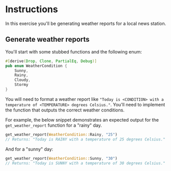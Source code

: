 # Instructions

In this exercise you'll be generating weather reports for a local news station.

## Generate weather reports

You'll start with some stubbed functions and the following enum:

```rust
#[derive(Drop, Clone, PartialEq, Debug)]
pub enum WeatherCondition {
    Sunny,
    Rainy,
    Cloudy,
    Stormy
}
```

You will need to format a weather report like `"Today is <CONDITION> with a temperature of <TEMPERATURE> degrees Celsius."`.
You'll need to implement the function that outputs the correct weather conditions.

For example, the below snippet demonstrates an expected output for the `get_weather_report` function for a "rainy" day.

```rust
get_weather_report(WeatherCondition::Rainy, "25")
// Returns: "Today is RAINY with a temperature of 25 degrees Celsius."
```

And for a "sunny" day:

```rust
get_weather_report(WeatherCondition::Sunny, "30")
// Returns: "Today is SUNNY with a temperature of 30 degrees Celsius."
```
